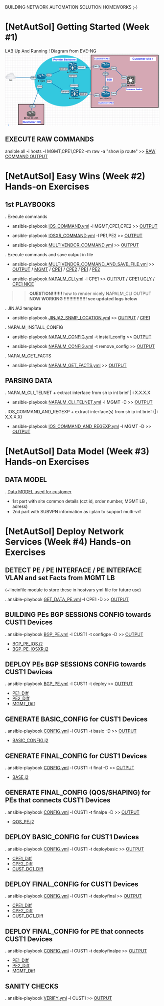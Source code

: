 BUILDING NETWORK AUTOMATION SOLUTION HOMEWORKS ;-)

# [NetAutSol] Getting Started (Week #1)

LAB Up And Running !
Diagram from EVE-NG
![Diagram](MyLAB2.png)


## EXECUTE RAW COMMANDS

ansible all -i hosts -l MGMT,CPE1,CPE2 -m raw -a "show ip route" >> [RAW COMMAND OUTPUT](./LOGS/RAW_COMMAND.log)

# [NetAutSol] Easy Wins (Week #2) Hands-on Exercises

## 1st PLAYBOOKS

  . Execute commands
  * ansible-playbook [IOS_COMMAND.yml](IOS_COMMAND.yml) -l MGMT,CPE1,CPE2       >> [OUTPUT](./LOGS/IOS_COMMAND.log)

  * ansible-playbook [IOSXR_COMMAND.yml](IOSXR_COMMAND.yml) -l PE1,PE2       >> [OUTPUT](./LOGS/IOSXR_COMMAND.log)

  * ansible-playbook [MULTIVENDOR_COMMAND.yml](MULTIVENDOR_COMMAND.yml)    >> [OUTPUT](./LOGS/MULTIVENDOR_COMMAND.log)

  . Execute commands and save output in file
  * ansible-playbook [MULTIVENDOR_COMMAND_AND_SAVE_FILE.yml](MULTIVENDOR_COMMAND_AND_SAVE_FILE.yml)    >> [OUTPUT](./LOGS/MULTIVENDOR_COMMAND_AND_SAVE_FILE.log) / [MGMT](./configs/MGMT/MGMT_shrun.txt) / [CPE1](./configs/CPE1/CPE1_shrun.txt) / [CPE2](./configs/CPE2/CPE2_shrun.txt) / [PE1](./configs/PE1/PE1_shrun.txt) / [PE2](./configs/PE2/PE2_shrun.txt)

  * ansible-playbook [NAPALM_CLI.yml](NAPALM_CLI.yml) -l CPE1  >> [OUTPUT](./LOGS/NAPALM_CLI.log) / [CPE1 UGLY](./configs/CPE1/CPE1_napalmcli_ugly.txt) / [CPE1 NICE](./configs/CPE1/CPE1_napalmcli_nice.txt)

  >>  **QUESTION!!!!!!!** how to render nicely NAPALM_CLI OUTPUT  **NOW WORKING !!!!!!!!!!!!!!!! see updated logs below**

   . JINJA2 template
  * ansible-playbook [JINJA2_SNMP_LOCATION.yml](JINJA2_SNMP_LOCATION.yml)    >> [OUTPUT](./LOGS/JINJA2_SNMP_LOCATION.log) / [CPE1](./configs/CPE1/SNMP_LOCATION.conf)

  . NAPALM_INSTALL_CONFIG
  * ansible-playbook [NAPALM_CONFIG.yml](NAPALM_CONFIG.yml) -t install_config   >> [OUTPUT](./LOGS/NAPALM_INSTALL_CONFIG.log)

  * ansible-playbook [NAPALM_CONFIG.yml](NAPALM_CONFIG.yml) -t remove_config   >> [OUTPUT](./LOGS/NAPALM_REMOVE_CONFIG.log)

  . NAPALM_GET_FACTS
  * ansible-playbook [NAPALM_GET_FACTS.yml](NAPALM_GET_FACTS.yml) >> [OUTPUT](./LOGS/NAPALM_GET_FACTS.log)


## PARSING DATA

  . NAPALM_CLI_TELNET + extract interface from sh ip int brief | i X.X.X.X
  * ansible-playbook [NAPALM_CLI_TELNET.yml](NAPALM_CLI_TELNET.yml) -l MGMT -D >> [OUTPUT](./LOGS/NAPALM_CLI_TELNET.log)

  . IOS_COMMAND_AND_REGEXP + extract interface(s) from sh ip int brief (| i X.X.X.X)
  * ansible-playbook [IOS_COMMAND_AND_REGEXP.yml](IOS_COMMAND_AND_REGEXP.yml) -l MGMT -D >> [OUTPUT](./LOGS/IOS_COMMAND_AND_REGEXP.log)


# [NetAutSol] Data Model (Week #3) Hands-on Exercises

## DATA MODEL

  . [Data MODEL used for customer](host_vars/CPE1.yml)
  * 1st part with site common details (cct id, order number, MGMT LB , adress)
  * 2nd part with SUBVPN information as i plan to support multi-vrf


# [NetAutSol] Deploy Network Services (Week #4) Hands-on Exercises


## DETECT PE / PE INTERFACE / PE INTERFACE VLAN and set Facts from MGMT LB
  (+lineinfile module to store these in hostvars yml file for future use)

  . ansible-playbook [GET_DATA_PE.yml](GET_DATA_PE.yml) -l CPE1 -D >> [OUTPUT](./LOGS/GET_DATA_PE.log)


## BUILDING PEs BGP SESSIONS CONFIG towards CUST1 Devices
  . ansible-playbook [BGP_PE.yml](BGP_PE.yml) -l CUST1 -t configpe -D >> [OUTPUT](./LOGS/BGP_PE.log)
  * [BGP_PE_IOS.j2](./templates/COMMON/BGP_PE_IOS.j2)
  * [BGP_PE_IOSXR.j2](./templates/COMMON/BGP_PE_IOSXR.j2)

## DEPLOY PEs BGP SESSIONS CONFIG towards CUST1 Devices
  . ansible-playbook [BGP_PE.yml](BGP_PE.yml#L31) -l CUST1 -t deploy  >> [OUTPUT](./LOGS/DEPLOY_BGP_PE.log)

  * [PE1_Diff](./configs/CUST1/SITE1-PRIMARY-CPE1/SITE1-PRIMARY-CPE1-PE-BGP.diff)
  * [PE2_Diff](./configs/CUST1/SITE1-SECONDARY-CPE2/SITE1-SECONDARY-CPE2-PE-BGP.diff)
  * [MGMT_Diff](./configs/CUST1/DC1-CUST_DC1/DC1-CUST_DC1-PE-BGP.diff)



## GENERATE BASIC_CONFIG for CUST1 Devices

  . ansible-playbook [CONFIG.yml](CONFIG.yml#L16) -l CUST1 -t basic -D >>  [OUTPUT](./LOGS/CONFIG_BASIC.log)
  * [BASIC_CONFIG.j2](./templates/COMMON/BASIC_CONFIG.j2)

## GENERATE FINAL_CONFIG for CUST1 Devices

  . ansible-playbook [CONFIG.yml](CONFIG.yml#L22) -l CUST1 -t final -D >>  [OUTPUT](./LOGS/CONFIG_FINAL.log)
  * [BASE.j2](./templates/CUST1/BASE.j2)


## GENERATE FINAL_CONFIG (QOS/SHAPING) for PEs that connects CUST1 Devices

  . ansible-playbook [CONFIG.yml](CONFIG.yml#L27) -l CUST1 -t finalpe -D >>  [OUTPUT](./LOGS/CONFIG_FINALPE.log)
  * [QOS_PE.j2](./templates/COMMON/QOS_PE.j2)



## DEPLOY BASIC_CONFIG for CUST1 Devices
  . ansible-playbook [CONFIG.yml](CONFIG.yml#L33) -l CUST1 -t deploybasic >>  [OUTPUT](./LOGS/DEPLOYBASIC.log)

  * [CPE1_Diff](./configs/CUST1/SITE1-PRIMARY-CPE1/SITE1-PRIMARY-CPE1-BASIC.diff)
  * [CPE2_Diff](./configs/CUST1/SITE1-SECONDARY-CPE2/SITE1-SECONDARY-CPE2-BASIC.diff)
  * [CUST_DC1_Diff](./configs/CUST1/DC1-CUST_DC1/DC1-CUST_DC1-BASIC.diff)



## DEPLOY FINAL_CONFIG for  CUST1 Devices
  . ansible-playbook [CONFIG.yml](CONFIG.yml#L49) -l CUST1 -t deployfinal >>  [OUTPUT](./LOGS/DEPLOYFINAL.log)

  * [CPE1_Diff](./configs/CUST1/SITE1-PRIMARY-CPE1/SITE1-PRIMARY-CPE1-FINAL.diff)
  * [CPE2_Diff](./configs/CUST1/SITE1-SECONDARY-CPE2/SITE1-SECONDARY-CPE2-FINAL.diff)
  * [CUST_DC1_Diff](./configs/CUST1/DC1-CUST_DC1/DC1-CUST_DC1-FINAL.diff)


## DEPLOY FINAL_CONFIG for PE that connects CUST1 Devices
  . ansible-playbook [CONFIG.yml](CONFIG.yml#L65) -l CUST1 -t deployfinalpe >>  [OUTPUT](./LOGS/DEPLOYFINALPE.log)

  * [PE1_Diff](./configs/CUST1/SITE1-PRIMARY-CPE1/SITE1-PRIMARY-CPE1-FINAL-PE.diff)
  * [PE2_Diff](./configs/CUST1/SITE1-SECONDARY-CPE2/SITE1-SECONDARY-CPE2-FINAL-PE.diff)
  * [MGMT_Diff](./configs/CUST1/DC1-CUST_DC1/DC1-CUST_DC1-FINAL-PE.diff)


## SANITY CHECKS
  . ansible-playbook [VERIFY.yml](VERIFY.yml) -l CUST1 >>  [OUTPUT](./LOGS/VERIFY.log)
